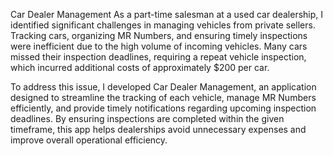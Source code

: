 Car Dealer Management
As a part-time salesman at a used car dealership, I identified significant challenges in managing vehicles from private sellers. Tracking cars, organizing MR Numbers, 
and ensuring timely inspections were inefficient due to the high volume of incoming vehicles. Many cars missed their inspection deadlines,
requiring a repeat vehicle inspection, which incurred additional costs of approximately $200 per car.

To address this issue, I developed Car Dealer Management, an application designed to streamline the tracking of each vehicle, manage MR Numbers efficiently,
and provide timely notifications regarding upcoming inspection deadlines. By ensuring inspections are completed within the given timeframe,
this app helps dealerships avoid unnecessary expenses and improve overall operational efficiency.

